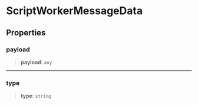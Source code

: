 # ScriptWorkerMessageData

## Properties

### payload

> **payload**: `any`

***

### type

> **type**: `string`
